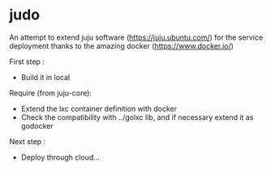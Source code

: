 judo
====

An attempt to extend juju software (https://juju.ubuntu.com/) for the service deployment thanks to the amazing docker (https://www.docker.io/)

First step : 
 * Build it in local

Require (from juju-core): 
 * Extend the lxc container definition with docker
 * Check the compatibility with ../golxc lib, and if necessary extend it as godocker

Next step :
 * Deploy through cloud... 
